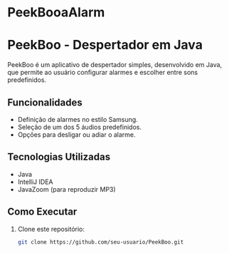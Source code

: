 # PeekBooaAlarm


# PeekBoo - Despertador em Java
PeekBoo é um aplicativo de despertador simples, desenvolvido em Java, que permite ao usuário configurar alarmes e escolher entre sons predefinidos.

## Funcionalidades
- Definição de alarmes no estilo Samsung.
- Seleção de um dos 5 áudios predefinidos.
- Opções para desligar ou adiar o alarme.

## Tecnologias Utilizadas
- Java
- IntelliJ IDEA
- JavaZoom (para reproduzir MP3)

## Como Executar
1. Clone este repositório:
   ```sh
   git clone https://github.com/seu-usuario/PeekBoo.git